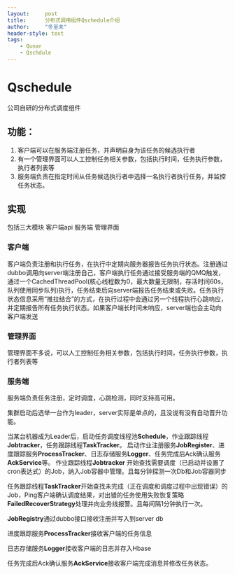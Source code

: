 ```yaml
---
layout:     post
title:      分布式调用组件Qschedule介绍
author:     "冬至未"
header-style: text
tags:
    - Qunar
    - Qschdule
---
```




# Qschedule

公司自研的分布式调度组件 

## 功能：

1. 客户端可以在服务端注册任务，并声明自身为该任务的候选执行者
2. 有一个管理界面可以人工控制任务相关参数，包括执行时间，任务执行参数，执行者列表等
3. 服务端负责在指定时间从任务候选执行者中选择一名执行者执行任务，并监控任务状态。

## 实现

包括三大模块 客户端api 服务端 管理界面

### 客户端

客户端负责注册和执行任务，在执行中定期向服务器报告任务执行状态。注册通过dubbo调用向server端注册自己，客户端执行任务通过接受服务端的QMQ触发，通过一个CachedThreadPool(核心线程数为0，最大数量无限制，存活时间60s，队列使用同步队列)执行，任务结束后向server端报告任务结束或失败。任务执行状态信息采用“推拉结合”的方式，在执行过程中会通过另一个线程执行心跳响应，并定期报告所有任务执行状态。如果客户端长时间未响应，server端也会主动向客户端发送

### 管理界面

管理界面不多说，可以人工控制任务相关参数，包括执行时间，任务执行参数，执行者列表等

### 服务端

服务端负责任务注册，定时调度，心跳检测，同时支持高可用。

集群启动后选举一台作为leader，server实际是单点的，且没说有没有自动晋升功能。

当某台机器成为Leader后，启动任务调度线程池**Schedule**，作业跟踪线程**Jobtracker**，任务跟踪线程**TaskTracker**。
启动作业注册服务**JobRegister**、进度跟踪服务**ProcessTracker**、日志存储服务**Logger**、任务完成后Ack确认服务**AckService**等。
作业跟踪线程**Jobtracker** 开始查找需要调度（已启动并设置了cron表达式）的Job，纳入Job容器中管理。且每分钟探测一次Db和Job容器同步

任务跟踪线程**TaskTracker**开始查找未完成（正在调度和调度过程中出现错误）的Job，Ping客户端确认调度结果，对出错的任务使用失败恢复策略**FailedRecoverStrategy**处理并向业务线报警。且每间隔1分钟执行一次。

**JobRegistry**通过dubbo接口接收注册并写入到server db

进度跟踪服务**ProcessTracker**接收客户端的任务信息

日志存储服务**Logger**接收客户端的日志并存入Hbase

任务完成后Ack确认服务**AckService**接收客户端完成消息并修改任务状态。